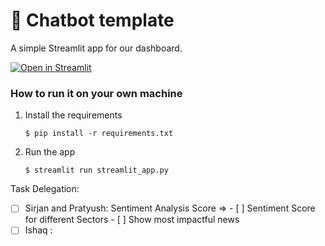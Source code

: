 # 💬 Chatbot template

A simple Streamlit app for our dashboard.

[![Open in Streamlit](https://static.streamlit.io/badges/streamlit_badge_black_white.svg)](https://finance301.streamlit.app/)

### How to run it on your own machine

1. Install the requirements

   ```
   $ pip install -r requirements.txt
   ```

2. Run the app

   ```
   $ streamlit run streamlit_app.py
   ```

Task Delegation: 
- [ ] Sirjan and Pratyush: Sentiment Analysis Score =>
      - [ ] Sentiment Score for different Sectors
      - [ ] Show most impactful news 
- [ ] Ishaq : 
